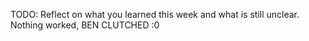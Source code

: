 TODO: Reflect on what you learned this week and what is still unclear.
Nothing worked, BEN CLUTCHED :0

